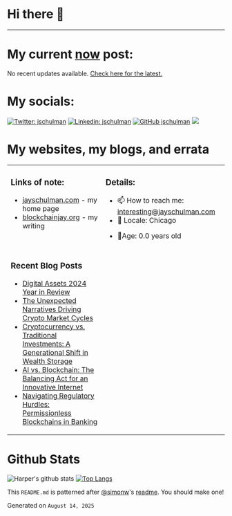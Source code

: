 # Hi there 👋

<!-- bio starts -->


---

# My current [now](https://blockchainjay.org/now) post:

<!-- now starts -->
No recent updates available. [Check here for the latest.](https://jayschulman.com/)
<!-- now ends -->

# My socials:

<!-- social starts -->
[![Twitter: jschulman](https://img.shields.io/twitter/follow/jschulman?style=social)](https://twitter.com/jschulman)
[![Linkedin: jschulman](https://img.shields.io/badge/-jschulman-blue?style=flat&logo=Linkedin&logoColor=white&link=https://www.linkedin.com/in/jschulman/)](https://www.linkedin.com/in/jschulman/)
[![GitHub jschulman](https://img.shields.io/github/followers/jschulman?label=follow&style=social)](https://github.com/jschulman)
[![](https://img.shields.io/github/stars/jschulman?style=social)](https://github.com/jschulman)

<!-- social ends -->

# My websites, my blogs, and errata

<table><tr><td valign="top">

### Links of note:

<!-- links starts -->
- [jayschulman.com](http://jayschulman.com) - my home page
- [blockchainjay.org](http://blockchainjay.org) - my writing



<!-- links ends -->

</td><td valign="top">

### Details:

<!-- details starts -->
- 📫 How to reach me: [interesting@jayschulman.com](mailto:interesting@jayschulman.com)
- 📍 Locale: Chicago
<!-- age starts -->
- 👨Age: 0.0 years old
<!-- age ends -->

<!-- details ends -->

</td></tr><tr><td valign="top">

### Recent Blog Posts

<!-- blog starts -->
* [Digital Assets 2024 Year in Review](https://blockchainjay.org/posts/digital-assets-2024-year-in-review)
* [The Unexpected Narratives Driving Crypto Market Cycles](https://blockchainjay.org/posts/unexpected-narratives-driving-crypto-market-cycles)
* [Cryptocurrency vs. Traditional Investments: A Generational Shift in Wealth Storage](https://blockchainjay.org/posts/cryptocurrency-vs-traditional-investments-a-generational-shift-in-wealth-storage)
* [AI vs. Blockchain: The Balancing Act for an Innovative Internet](https://blockchainjay.org/posts/ai-vs-blockchain-the-balancing-act-for-an-innovative-internet)
* [Navigating Regulatory Hurdles: Permissionless Blockchains in Banking](https://blockchainjay.org/posts/navigating-regulatory-hurdles-the-case-for-permissionless-blockchains-in-banking)
<!-- blog ends -->

</td><td valign="top">

</td></tr></table>

# Github Stats

<!-- github_stats starts -->
![Harper's github stats](https://github-readme-stats.vercel.app/api?username=jschulman&show_icons=&private_count=true)
[![Top Langs](https://github-readme-stats.vercel.app/api/top-langs/?username=jschulman&layout=compact)]()

<!-- github_stats ends -->

This `README.md` is patterned after [@simonw](https://twitter.com/simonw)'s [readme](https://simonwillison.net/2020/Jul/10/self-updating-profile-readme/). You should make one!

<!-- date starts -->
Generated on `August 14, 2025`
<!-- date ends -->
